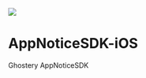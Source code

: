 ![](https://datafox-data.s3-us-west-1.amazonaws.com/images/cb_6edafcc0ed0c5c5e7852e7aa4fd62afa.png)


# AppNoticeSDK-iOS
Ghostery AppNoticeSDK

